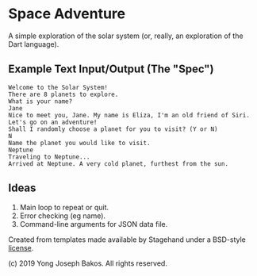 # Space Adventure

A simple exploration of the solar system (or, really, an exploration of the Dart language).

## Example Text Input/Output (The "Spec")

```
Welcome to the Solar System!
There are 8 planets to explore.
What is your name?
Jane
Nice to meet you, Jane. My name is Eliza, I'm an old friend of Siri.
Let's go on an adventure!
Shall I randomly choose a planet for you to visit? (Y or N)
N
Name the planet you would like to visit.
Neptune
Traveling to Neptune...
Arrived at Neptune. A very cold planet, furthest from the sun.
```

## Ideas

1. Main loop to repeat or quit.
2. Error checking (eg name).
3. Command-line arguments for JSON data file.


Created from templates made available by Stagehand under a BSD-style
[license](https://github.com/dart-lang/stagehand/blob/master/LICENSE).

(c) 2019 Yong Joseph Bakos. All rights reserved.
